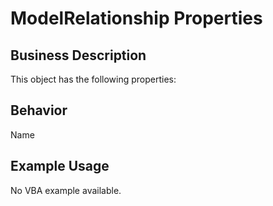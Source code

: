 # ModelRelationship Properties

## Business Description
This object has the following properties:

## Behavior
Name

## Example Usage
No VBA example available.